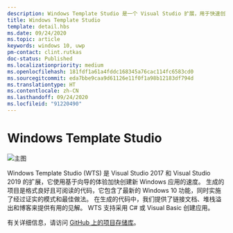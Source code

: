 ```yaml
---
description: Windows Template Studio 是一个 Visual Studio 扩展，用于快速创建 Windows 应用。
title: Windows Template Studio
template: detail.hbs
ms.date: 09/24/2020
ms.topic: article
keywords: windows 10, uwp
pm-contact: clint.rutkas
doc-status: Published
ms.localizationpriority: medium
ms.openlocfilehash: 181fdf1a61a4fddc168345a76cac114fc6583cd0
ms.sourcegitcommit: eda7bbe9caa9d61126e11f0f1a98b12183df794d
ms.translationtype: HT
ms.contentlocale: zh-CN
ms.lasthandoff: 09/24/2020
ms.locfileid: "91220490"
---
```

# <a name="windows-template-studio"></a>Windows Template Studio

![主图](images/wts1.png)

Windows Template Studio (WTS) 是 Visual Studio 2017 和 Visual Studio 2019 的扩展，它使用基于向导的体验加快创建新 Windows 应用的速度。 生成的项目是格式良好且可阅读的代码，它包含了最新的 Windows 10 功能，同时实施了经过证实的模式和最佳做法。 在生成的代码中，我们提供了链接文档、堆栈溢出和博客来提供有用的见解。 WTS 支持采用 C# 或 Visual Basic 创建应用。

有关详细信息，请访问 [GitHub 上的项目存储库](https://github.com/microsoft/windowsTemplateStudio)。

